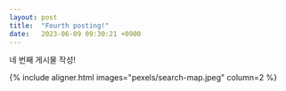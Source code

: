 ```yaml
---
layout: post
title:  "Fourth posting!"
date:   2023-06-09 09:30:21 +0900
---
```


네 번째 게시물 작성!

{% include aligner.html images="pexels/search-map.jpeg" column=2 %}
